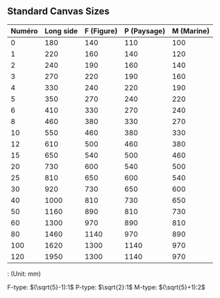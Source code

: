## Standard Canvas Sizes

| Numéro | Long side | F (Figure) | P (Paysage) | M (Marine) |
| :----- | :-------- | :--------- | :---------- | :--------- |
| 0      | 180       | 140        | 110         | 100        |
| 1      | 220       | 160        | 140         | 120        |
| 2      | 240       | 190        | 160         | 140        |
| 3      | 270       | 220        | 190         | 160        |
| 4      | 330       | 240        | 220         | 190        |
| 5      | 350       | 270        | 240         | 220        |
| 6      | 410       | 330        | 270         | 240        |
| 8      | 460       | 380        | 330         | 270        |
| 10     | 550       | 460        | 380         | 330        |
| 12     | 610       | 500        | 460         | 380        |
| 15     | 650       | 540        | 500         | 460        |
| 20     | 730       | 600        | 540         | 500        |
| 25     | 810       | 650        | 600         | 540        |
| 30     | 920       | 730        | 650         | 600        |
| 40     | 1000      | 810        | 730         | 650        |
| 50     | 1160      | 890        | 810         | 730        |
| 60     | 1300      | 970        | 890         | 810        |
| 80     | 1460      | 1140       | 970         | 890        |
| 100    | 1620      | 1300       | 1140        | 970        |
| 120    | 1950      | 1300       | 1140        | 970        |

  : (Unit: mm)

F-type: $(\sqrt{5}-1):1$
P-type: $\sqrt{2}:1$
M-type: $(\sqrt{5}+1):2$
